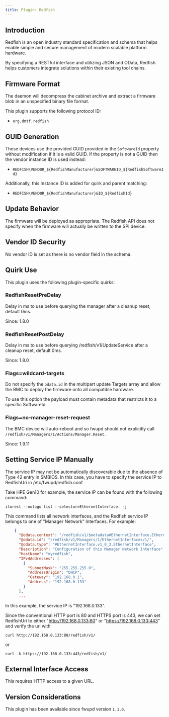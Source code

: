 ```yaml
---
title: Plugin: Redfish
---
```


## Introduction

Redfish is an open industry standard specification and schema that helps enable
simple and secure management of modern scalable platform hardware.

By specifying a RESTful interface and utilizing JSON and OData, Redfish helps
customers integrate solutions within their existing tool chains.

## Firmware Format

The daemon will decompress the cabinet archive and extract a firmware blob in
an unspecified binary file format.

This plugin supports the following protocol ID:

* `org.dmtf.redfish`

## GUID Generation

These devices use the provided GUID provided in the `SoftwareId` property
without modification if it is a valid GUID. If the property is not a GUID then
the vendor instance ID is used instead:

* `REDFISH\VENDOR_${RedfishManufacturer}&SOFTWAREID_${RedfishSoftwareId}`

Additionally, this Instance ID is added for quirk and parent matching:

* `REDFISH\VENDOR_${RedfishManufacturer}&ID_${RedfishId}`

## Update Behavior

The firmware will be deployed as appropriate. The Redfish API does not specify
when the firmware will actually be written to the SPI device.

## Vendor ID Security

No vendor ID is set as there is no vendor field in the schema.

## Quirk Use

This plugin uses the following plugin-specific quirks:

### RedfishResetPreDelay

Delay in ms to use before querying the manager after a cleanup reset, default 0ms.

Since: 1.8.0

### RedfishResetPostDelay

Delay in ms to use before querying /redfish/v1/UpdateService after a cleanup reset,
default 0ms.

Since: 1.8.0

### Flags=wildcard-targets

Do not specify the `odata.id` in the multipart update Targets array and allow the BMC to deploy the
firmware onto all compatible hardware.

To use this option the payload must contain metadata that restricts it to a specific SoftwareId.

### Flags=no-manager-reset-request

The BMC device will auto-reboot and so fwupd should not explicitly call
`/redfish/v1/Managers/1/Actions/Manager.Reset`.

Since: 1.9.11

## Setting Service IP Manually

The service IP may not be automatically discoverable due to the absence of
Type 42 entry in SMBIOS. In this case, you have to specify the service IP
to RedfishUri in /etc/fwupd/redfish.conf

Take HPE Gen10 for example, the service IP can be found with the following
command:

```shell
ilorest --nologo list --selector=EthernetInterface. -j
```

This command lists all network interfaces, and the Redfish service IP belongs
to one of "Manager Network" Interfaces. For example:

```json
    {
      "@odata.context": "/redfish/v1/$metadata#EthernetInterface.EthernetInterface",
      "@odata.id": "/redfish/v1/Managers/1/EthernetInterfaces/1/",
      "@odata.type": "#EthernetInterface.v1_0_3.EthernetInterface",
      "Description": "Configuration of this Manager Network Interface",
      "HostName": "myredfish",
      "IPv4Addresses": [
        {
          "SubnetMask": "255.255.255.0",
          "AddressOrigin": "DHCP",
          "Gateway": "192.168.0.1",
          "Address": "192.168.0.133"
        }
      ],
      ...
```

In this example, the service IP is "192.168.0.133".

Since the conventional HTTP port is 80 and HTTPS port is 443, we can set
RedfishUri to either "<http://192.168.0.133:80>" or "<https://192.168.0.133:443>"
and verify the uri with

```shell
curl http://192.168.0.133:80/redfish/v1/
```

or

```shell
curl -k https://192.168.0.133:443/redfish/v1/
```

## External Interface Access

This requires HTTP access to a given URL.

## Version Considerations

This plugin has been available since fwupd version `1.1.0`.
